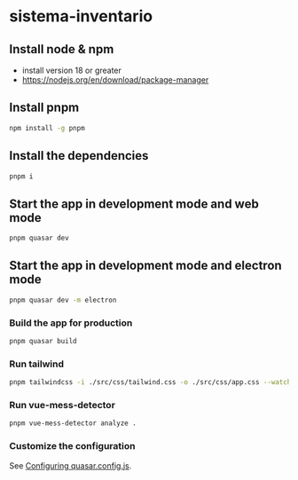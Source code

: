 # sistema-inventario

## Install node & npm
- install version 18 or greater
- https://nodejs.org/en/download/package-manager

## Install pnpm
```bash
npm install -g pnpm
```

## Install the dependencies
```bash
pnpm i
```

## Start the app in development mode and web mode
```bash
pnpm quasar dev
```

## Start the app in development mode and electron mode
```bash
pnpm quasar dev -m electron
```

### Build the app for production
```bash
pnpm quasar build
```

### Run tailwind
```bash
pnpm tailwindcss -i ./src/css/tailwind.css -o ./src/css/app.css --watch
```

### Run vue-mess-detector
```bash
pnpm vue-mess-detector analyze .
```

### Customize the configuration
See [Configuring quasar.config.js](https://v2.quasar.dev/quasar-cli-vite/quasar-config-js).
